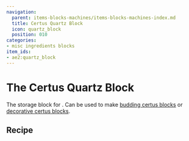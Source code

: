```yaml
---
navigation:
  parent: items-blocks-machines/items-blocks-machines-index.md
  title: Certus Quartz Block
  icon: quartz_block
  position: 010
categories:
- misc ingredients blocks
item_ids:
- ae2:quartz_block
---
```


# The Certus Quartz Block

<BlockImage id="quartz_block" scale="8" />

The storage block for <ItemLink id="certus_quartz_crystal" />. Can be used to make [budding certus blocks](budding_certus.md)
or [decorative certus blocks](decorative_certus.md).

## Recipe

<RecipeFor id="quartz_block" />
